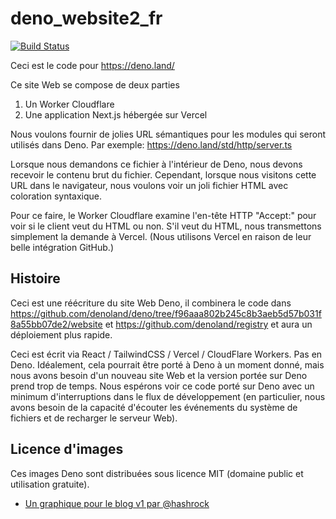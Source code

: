 # deno_website2_fr

[![Build Status](https://github.com/denoland/deno_website2/workflows/ci/badge.svg?branch=master&event=push)](https://github.com/denoland/deno_website2/actions)

Ceci est le code pour https://deno.land/

Ce site Web se compose de deux parties

1. Un Worker Cloudflare
2. Une application Next.js hébergée sur Vercel

Nous voulons fournir de jolies URL sémantiques pour les modules qui seront utilisés dans
Deno. Par exemple: https://deno.land/std/http/server.ts

Lorsque nous demandons ce fichier à l'intérieur de Deno, nous devons recevoir le contenu brut
du fichier. Cependant, lorsque nous visitons cette URL dans le navigateur, nous voulons
voir un joli fichier HTML avec coloration syntaxique.

Pour ce faire, le Worker Cloudflare examine l'en-tête HTTP "Accept:" pour
voir si le client veut du HTML ou non. S'il veut du HTML, nous transmettons simplement 
la demande à Vercel. (Nous utilisons Vercel en raison de leur belle intégration GitHub.)

## Histoire

Ceci est une réécriture du site Web Deno, il combinera le code dans
https://github.com/denoland/deno/tree/f96aaa802b245c8b3aeb5d57b031f8a55bb07de2/website
et https://github.com/denoland/registry et aura un déploiement plus rapide.

Ceci est écrit via React / TailwindCSS / Vercel / CloudFlare Workers. Pas en
Deno. Idéalement, cela pourrait être porté à Deno à un moment donné, mais nous avons
besoin d'un nouveau site Web et la version portée sur Deno prend trop de temps.
Nous espérons voir ce code porté sur Deno avec un minimum d'interruptions dans le flux de développement
(en particulier, nous avons besoin de la capacité d'écouter les événements du système de fichiers
et de recharger le serveur Web).

## Licence d'images

Ces images Deno sont distribuées sous licence MIT (domaine public et utilisation gratuite).

- [Un graphique pour le blog v1 par @hashrock](https://deno.land/v1.jpg)
